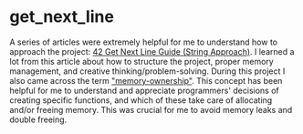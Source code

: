 # get_next_line


A series of articles were extremely helpful for me to understand how to approach the project: [42 Get Next Line Guide (String Approach)]([https://medium.com/@lannur-s/chapter-5-expanding-the-basin-malloc-char-basin-buffer-8c1eed59cbd1](https://medium.com/@lannur-s/gnl-c3cff1ee552b)). I learned a lot from this article about how to structure the project, proper memory management, and creative thinking/problem-solving.
During this project I also came across the term ["memory-ownership"](https://stackoverflow.com/questions/60046802/understanding-memory-ownership-models-in-c). This concept has been helpful for me to understand and appreciate programmers' decisions of creating specific functions, and which of these take care of allocating and/or freeing memory. This was crucial for me to avoid memory leaks and double freeing.
